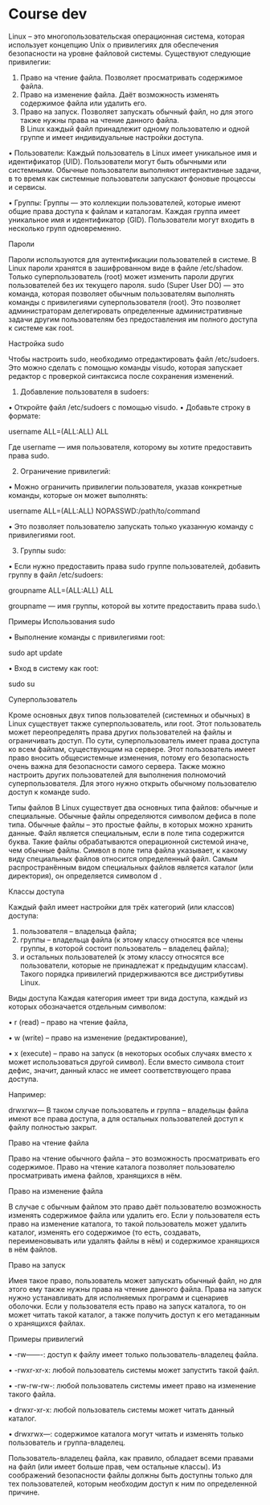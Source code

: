 # Course dev



Linux – это многопользовательская операционная система, которая использует концепцию Unix о привилегиях для обеспечения безопасности на уровне файловой системы. 
Существуют следующие привилегии:
1.	Право на чтение файла. Позволяет просматривать содержимое файла.  
2.	Право на изменение файла. Даёт возможность изменять содержимое файла или удалить его.  
3.	Право на запуск. Позволяет запускать обычный файл, но для этого также нужны права на чтение данного файла.  
В Linux каждый файл принадлежит одному пользователю и одной группе и имеет индивидуальные настройки доступа.   

•	Пользователи: Каждый пользователь в Linux имеет уникальное имя и идентификатор (UID). Пользователи могут быть обычными или системными. Обычные пользователи выполняют интерактивные задачи, в то время как системные пользователи запускают фоновые процессы и сервисы.

•	Группы: Группы — это коллекции пользователей, которые имеют общие права доступа к файлам и каталогам. Каждая группа имеет уникальное имя и идентификатор (GID). Пользователи могут входить в несколько групп одновременно.

Пароли


Пароли используются для аутентификации пользователей в системе. В Linux пароли хранятся в зашифрованном виде в файле /etc/shadow. Только суперпользователь (root) может изменить пароли других пользователей без их текущего пароля.
sudo (Super User DO) — это команда, которая позволяет обычным пользователям выполнять команды с привилегиями суперпользователя (root). Это позволяет администраторам делегировать определенные административные задачи другим пользователям без предоставления им полного доступа к системе как root.

Настройка sudo

Чтобы настроить sudo, необходимо отредактировать файл /etc/sudoers. Это можно сделать с помощью команды visudo, которая запускает редактор с проверкой синтаксиса после сохранения изменений.
1.	Добавление пользователя в sudoers:
   
•	Откройте файл /etc/sudoers с помощью visudo.
•	Добавьте строку в формате:

username ALL=(ALL:ALL) ALL

Где username — имя пользователя, которому вы хотите предоставить права sudo.

2.	Ограничение привилегий:
   
•	Можно ограничить привилегии пользователя, указав конкретные команды, которые он может выполнять:

username ALL=(ALL:ALL) NOPASSWD:/path/to/command

•	Это позволяет пользователю запускать только указанную команду с привилегиями root.

3.	Группы sudo:
   
•	Если нужно предоставить права sudo группе пользователей, добавить группу в файл /etc/sudoers:

groupname ALL=(ALL:ALL) ALL

groupname — имя группы, которой вы хотите предоставить права sudo.\





Примеры Использования sudo

•	Выполнение команды с привилегиями root:


sudo apt update


•	Вход в систему как root:


sudo su


Cуперпользователь

Кроме основных двух типов пользователей (системных и обычных) в Linux существует также суперпользователь, или root. Этот пользователь может переопределять права других пользователей на файлы и ограничивать доступ. По сути, суперпользователь имеет права доступа ко всем файлам, существующим на сервере. Этот пользователь имеет право вносить общесистемные изменения, потому его безопасность очень важна для безопасности самого сервера.
Также можно настроить других пользователей для выполнения полномочий суперпользователя. Для этого нужно открыть обычному пользователю доступ к команде sudo.

Типы файлов
В Linux существует два основных типа файлов: обычные и специальные.
Обычные файлы определяются символом дефиса в поле типа. Обычные файлы – это простые файлы, в которых можно хранить данные.
Файл является специальным, если в поле типа содержится буква. Такие файлы обрабатываются операционной системой иначе, чем обычные файлы. Символ в поле типа файла указывает, к какому виду специальных файлов относится  определенный файл. Самым распространённым видом специальных файлов является каталог (или директория), он определяется символом d . 

Классы доступа

Каждый файл имеет настройки для трёх категорий (или классов) доступа:
1.	пользователя – владельца файла;
2.	группы – владельца файла (к этому классу относятся все члены группы, в которой состоит пользователь – владелец файла);
3.	и остальных пользователей (к этому классу относятся все пользователи, которые не принадлежат к предыдущим классам).
Такого порядка привилегий придерживаются все дистрибутивы Linux.


Виды доступа
Каждая категория имеет три вида доступа, каждый из которых обозначается отдельным символом:

•	r (read) – право на чтение файла,

•	w (write) – право на изменение (редактирование),

•	x (execute) – право на запуск (в некоторых особых случаях вместо х может использоваться другой символ).
Если вместо символа стоит дефис, значит, данный класс не имеет соответствующего права доступа. 

Например:

drwxrwx—
В таком случае пользователь и группа – владельцы файла имеют все права доступа, а для остальных пользователей доступ к файлу полностью закрыт.


Право на чтение файла

Право на чтение обычного файла – это возможность просматривать его содержимое.
Право на чтение каталога позволяет пользователю просматривать имена файлов, хранящихся в нём.

Право на изменение файла

В случае с обычным файлом это право даёт пользователю возможность изменять содержимое файла или удалить его.
Если у пользователя есть право на изменение каталога, то такой пользователь может удалить каталог, изменять его содержимое (то есть, создавать, переименовывать или удалять файлы в нём) и содержимое хранящихся в нём файлов.

Право на запуск

Имея такое право, пользователь может запускать обычный файл, но для этого ему также нужны права на чтение данного файла. Права на запуск нужно устанавливать для исполняемых программ и сценариев оболочки.
Если у пользователя есть право на запуск каталога, то он может читать такой каталог, а также получить доступ к его метаданным о хранящихся файлах.

Примеры привилегий

•	-rw——-: доступ к файлу имеет только пользователь-владелец файла.

•	-rwxr-xr-x: любой пользователь системы может запустить такой файл.

•	-rw-rw-rw-: любой пользователь системы имеет право на изменение такого файла.

•	drwxr-xr-x: любой пользователь системы может читать данный каталог.

•	drwxrwx—: содержимое каталога могут читать и изменять только пользователь и группа-владелец.

Пользователь-владелец файла, как правило, обладает всеми правами на файл (или имеет больше прав, чем остальные классы). Из соображений безопасности файлы должны быть доступны только для тех пользователей, которым необходим доступ к ним по определенной причине.

